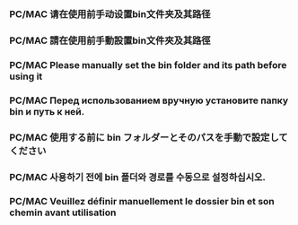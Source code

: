### PC/MAC 请在使用前手动设置bin文件夹及其路径

### PC/MAC 請在使用前手動設置bin文件夾及其路徑

### PC/MAC Please manually set the bin folder and its path before using it

### PC/MAC Перед использованием вручную установите папку bin и путь к ней.

### PC/MAC 使用する前に bin フォルダーとそのパスを手動で設定してください

### PC/MAC 사용하기 전에 bin 폴더와 경로를 수동으로 설정하십시오.

### PC/MAC Veuillez définir manuellement le dossier bin et son chemin avant utilisation

